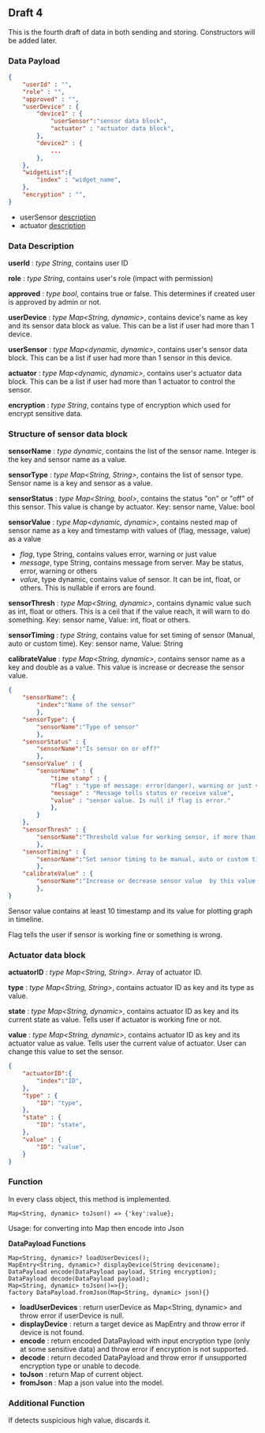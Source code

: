 ## Draft 4

This is the fourth draft of data in both sending and storing.
Constructors will be added later.

### Data Payload

```json
{
    "userId" : "",
    "role" : "",
    "approved" : "",
    "userDevice" : {
        "device1" : {
            "userSensor":"sensor data block",
            "actuator" : "actuator data block",
        },
        "device2" : {
            ...
        },
    },
    "widgetList":{
        "index" : "widget_name",
    },
    "encryption" : "",
}
```

- userSensor [description](#structure-of-sensor-data-block)
- actuator [description](#actuator-data-block)

### Data Description

**userId** : _type String_, contains user ID

**role** : _type String_, contains user's role (impact with permission)

**approved** : _type bool_, contains true or false. This determines if created user is approved by admin or not.

**userDevice** : _type Map<String, dynamic>_, contains device's name as key and its sensor data block as value. This can be a list if user had more than 1 device.

**userSensor** : _type Map<dynamic, dynamic>_, contains user's sensor data block. This can be a list if user had more than 1 sensor in this device.

**actuator** : _type Map<dynamic, dynamic>_, contains user's actuator data block. This can be a list if user had more than 1 actuator to control the sensor.

**encryption** : _type String_, contains type of encryption which used for encrypt sensitive data.

### Structure of sensor data block

**sensorName** : _type dynamic_, contains the list of the sensor name. Integer is the key and sensor name as a value.

**sensorType** : _type Map<String, String>_, contains the list of sensor type. Sensor name is a key and sensor as a value.

**sensorStatus** : _type Map<String, bool>_, contains the status "on" or "off" of this sensor. This value is change by actuator. Key: sensor name, Value: bool

**sensorValue** : _type Map<dynamic, dynamic>_, contains nested map of sensor name as a key and timestamp with values of (flag, message, value) as a value

- _flag_, type String, contains values error, warning or just value
- _message_, type String, contains message from server. May be status, error, warning or others
- _value_, type dynamic, contains value of sensor. It can be int, float, or others. This is nullable if errors are found.

**sensorThresh** : _type Map<String, dynamic>_, contains dynamic value such as int, float or others. This is a ceil that if the value reach, it will warn to do something. Key: sensor name, Value: int, float or others.

**sensorTiming** : _type String_, contains value for set timing of sensor (Manual, auto or custom time). Key: sensor name, Value: String

**calibrateValue** : _type Map<String, dynamic>_, contains sensor name as a key and double as a value. This value is increase or decrease the sensor value.

```json
{
    "sensorName": {
        "index":"Name of the sensor"
        },
    "sensorType": {
        "sensorName":"Type of sensor"
        },
    "sensorStatus" : {
        "sensorName":"Is sensor on or off?"
        },
    "sensorValue" : {
        "sensorName" : {
            "time stamp" : {
            "flag" : "type of message: error(danger), warning or just value",
            "message" : "Message tells status or receive value",
            "value" : "sensor value. Is null if flag is error."
            },
        }
    },
    "sensorThresh" : {
        "sensorName":"Threshold value for working sensor, if more than exact value, do something"
        },
    "sensorTiming" : {
        "sensorName":"Set sensor timing to be manual, auto or custom time."
        },
    "calibrateValue" : {
        "sensorName":"Increase or decrease sensor value  by this value."
        },
}
```

Sensor value contains at least 10 timestamp and its value for plotting graph in timeline.

Flag tells the user if sensor is working fine or something is wrong.

### Actuator data block

**actuatorID** : _type Map<String, String>_. Array of actuator ID.

**type** : _type Map<String, String>_, contains actuator ID as key and its type as value.

**state** : _type Map<String, dynamic>_, contains actuator ID as key and its current state as value. Tells user if actuator is working fine or not.

**value** : _type Map<String, dynamic>_, contains actuator ID as key and its actuator value as value. Tells user the current value of actuator. User can change this value to set the sensor.

```json
{
    "actuatorID":{
        "index":"ID",
    },
    "type" : {
        "ID": "type",
    },
    "state" : {
        "ID": "state",
    },
    "value" : {
        "ID": "value",
    }
}
```

### Function

In every class object, this method is implemented.

```
Map<String, dynamic> toJson() => {'key':value};
```

Usage: for converting into Map then encode into Json

**DataPayload Functions**
```
Map<String, dynamic>? loadUserDevices();
MapEntry<String, dynamic>? displayDevice(String devicename);
DataPayload encode(DataPayload payload, String encryption);
DataPayload decode(DataPayload payload);
Map<String, dynamic> toJson()=>{};
factory DataPayload.fromJson(Map<String, dynamic> json){}
```
- **loadUserDevices** : return userDevice as Map<String, dynamic> and throw error if userDevice is null.
- **displayDevice** : return a target device as MapEntry and throw error if device is not found.
- **encode** : return encoded DataPayload with input encryption type (only at some sensitive data) and throw error if encryption is not supported.
- **decode** : return decoded DataPayload and throw error if unsupported encryption type or unable to decode.
- **toJson** : return Map of current object.
- **fromJson** : Map a json value into the model.
### Additional Function

If detects suspicious high value, discards it.